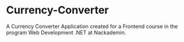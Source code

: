 # Currency-Converter

A Currency Converter Application created for a Frontend course in the program Web Development .NET at Nackademin. 
